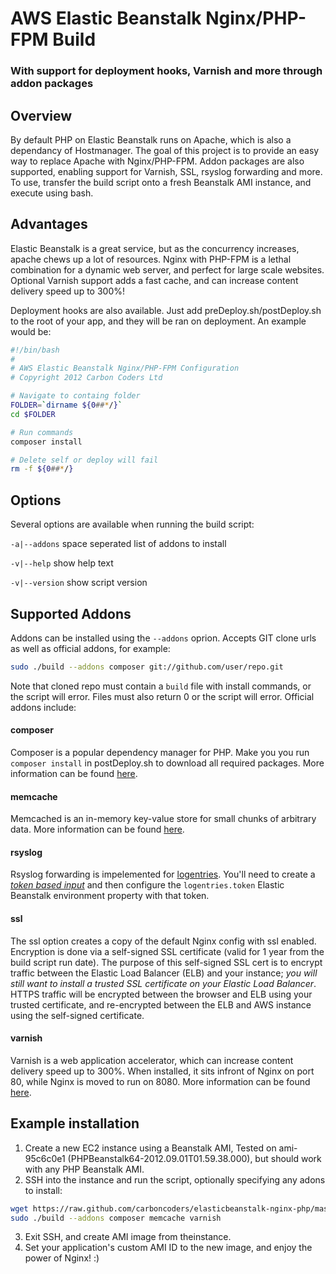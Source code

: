 # AWS Elastic Beanstalk Nginx/PHP-FPM Build
### With support for deployment hooks, Varnish and more through addon packages

## Overview

By default PHP on Elastic Beanstalk runs on Apache, which is also a dependancy of Hostmanager. The goal of this project is to provide an easy way to replace Apache with Nginx/PHP-FPM. Addon packages are also supported, enabling support for Varnish, SSL, rsyslog forwarding and more. To use, transfer the build script onto a fresh Beanstalk AMI instance, and execute using bash.

## Advantages

Elastic Beanstalk is a great service, but as the concurrency increases, apache chews up a lot of resources. Nginx with PHP-FPM is a lethal combination for a dynamic web server, and perfect for large scale websites. Optional Varnish support adds a fast cache, and can increase content delivery speed up to 300%!

Deployment hooks are also available. Just add preDeploy.sh/postDeploy.sh to the root of your app, and they will be ran on deployment. An example would be:

```bash
#!/bin/bash
#
# AWS Elastic Beanstalk Nginx/PHP-FPM Configuration
# Copyright 2012 Carbon Coders Ltd

# Navigate to containg folder
FOLDER=`dirname ${0##*/}`
cd $FOLDER

# Run commands
composer install

# Delete self or deploy will fail
rm -f ${0##*/}
```

## Options

Several options are available when running the build script:

`-a|--addons` space seperated list of addons to install

`-v|--help` show help text

`-v|--version` show script version

## Supported Addons

Addons can be installed using the `--addons` oprion. Accepts GIT clone urls as well as official addons, for example:

````bash
sudo ./build --addons composer git://github.com/user/repo.git
````

Note that cloned repo must contain a `build` file with install commands, or the script will error. Files must also return 0 or the script will error. Official addons include:

#### composer
Composer is a popular dependency manager for PHP. Make you you run `composer install` in postDeploy.sh to download all required packages. More information can be found [here](http://getcomposer.org).

#### memcache
Memcached is an in-memory key-value store for small chunks of arbitrary data. More information can be found [here](http://memcached.org).

#### rsyslog
Rsyslog forwarding is impelemented for [logentries](http://www.logentries.com). You'll need to create a [*token based input*](https://logentries.com/doc/input-token/) and then configure the `logentries.token` Elastic Beanstalk environment property with that token.

#### ssl
The ssl option creates a copy of the default Nginx config with ssl enabled. Encryption is done via a self-signed SSL certificate (valid for 1 year from the build script run date). The purpose of this self-signed SSL cert is to encrypt traffic between the Elastic Load Balancer (ELB) and your instance; *you will still want to install a trusted SSL certificate on your Elastic Load Balancer*. HTTPS traffic will be encrypted between the browser and ELB using your trusted certificate, and re-encrypted between the ELB and AWS instance using the self-signed certificate.

#### varnish
Varnish is a web application accelerator, which can increase content delivery speed up to 300%. When installed, it sits infront of Nginx on port 80, while Nginx is moved to run on 8080. More information can be found [here](https://www.varnish-cache.org).

## Example installation

1. Create a new EC2 instance using a Beanstalk AMI, Tested on ami-95c6c0e1 (PHPBeanstalk64-2012.09.01T01.59.38.000), but should work with any PHP Beanstalk AMI.
2. SSH into the instance and run the script, optionally specifying any adons to install:

```bash
wget https://raw.github.com/carboncoders/elasticbeanstalk-nginx-php/master/build
sudo ./build --addons composer memcache varnish
```

3. Exit SSH, and create AMI image from theinstance.
4. Set your application's custom AMI ID to the new image, and enjoy the power of Nginx! :)
